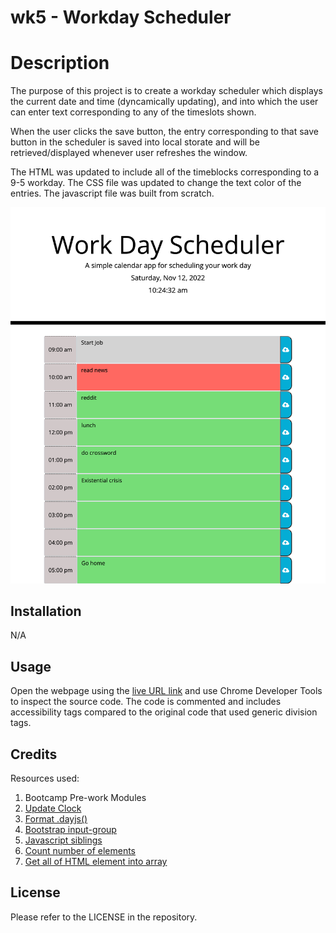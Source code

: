 # wk5 - Workday Scheduler

# Description
The purpose of this project is to create a workday scheduler which displays the current date and time (dyncamically updating), and into which the user can enter text corresponding to any of the timeslots shown. 

When the user clicks the save button, the entry corresponding to that save button in the scheduler is saved into local storate and will be retrieved/displayed whenever user refreshes the window.

The HTML was updated to include all of the timeblocks corresponding to a 9-5 workday. The CSS file was updated to change the text color of the entries. The javascript file was built from scratch.


![Image of Workday Scheduler](./assets/images/hanks-workday-scheduler.png)



## Installation

N/A

## Usage

Open the webpage using the [live URL link](https://chloeeh.github.io/hanks-workday-scheduler/) and use Chrome Developer Tools to inspect the source code. The code is commented and includes accessibility tags compared to the original code that used generic division tags.


## Credits

Resources used:
1) Bootcamp Pre-work Modules
2) [Update Clock](https://stackoverflow.com/questions/5091888/how-to-update-time-regularly)
3) [Format .dayjs()](https://day.js.org/docs/en/display/format) 
4) [Bootstrap input-group](https://getbootstrap.com/docs/4.0/components/input-group/)
5) [Javascript siblings](https://www.javascripttutorial.net/javascript-dom/javascript-siblings/)
6) [Count number of elements](https://bobbyhadz.com/blog/javascript-count-number-of-elements-with-class#:~:text=To%20count%20the%20number%20of,the%20number%20of%20matching%20elements.)
7) [Get all of HTML element into array](https://stackoverflow.com/questions/20262052/get-all-span-innerhtml-in-an-array)


## License

Please refer to the LICENSE in the repository.